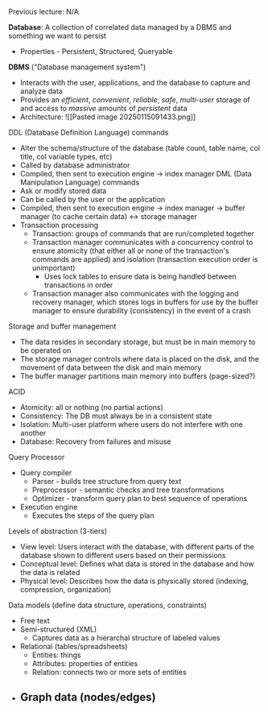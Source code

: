Previous lecture: N/A


**Database**: A collection of correlated data managed by a DBMS and something we want to persist
- Properties - Persistent, Structured, Queryable

**DBMS** ("Database management system")
- Interacts with the user, applications, and the database to capture and analyze data
- Provides an *efficient*, *convenient*, *reliable*, *safe*, *multi-user* storage of and access to *massive* amounts of *persistent* data
- Architecture: ![[Pasted image 20250115091433.png]]

DDL (Database Definition Language) commands
- Alter the schema/structure of the database (table count, table name, col title, col variable types, etc)
- Called by database administrator
- Compiled, then sent to execution engine -> index manager
DML (Data Manipulation Language) commands
- Ask or modify stored data
- Can be called by the user or the application
- Compiled, then sent to execution engine -> index manager -> buffer manager (to cache certain data) <-> storage manager
- Transaction processing
	- Transaction: groups of commands that are run/completed together
	- Transaction manager communicates with a concurrency control to ensure atomicity (that either all or none of the transaction's commands are applied) and isolation (transaction execution order is unimportant)
		- Uses lock tables to ensure data is being handled between transactions in order
	- Transaction manager also communicates with the logging and recovery  manager, which stores logs in buffers for use by the buffer manager to ensure durability (consistency) in the event of a crash

Storage and buffer management
- The data resides in secondary storage, but must be in main memory to be operated on
- The storage manager controls where data is placed on the disk,  and the movement of data between the disk and main memory
- The buffer manager partitions main memory into buffers (page-sized?)

ACID
- Atomicity: all or nothing (no partial actions)
- Consistency: The DB must always be in a consistent state
- Isolation: Multi-user platform where users do not interfere with one another
- Database: Recovery from failures and misuse

Query Processor
- Query compiler
	- Parser - builds tree structure from query text
	- Preprocessor - semantic checks and tree transformations
	- Optimizer - transform query plan to best sequence of operations
- Execution engine
	- Executes the steps of the query plan

Levels of abstraction (3-tiers)
- View level: Users interact with the database, with different parts of the database shown to different users based on their permissions
- Conceptual level: Defines what data is stored in the database and how the data is related
- Physical level: Describes how the data is physically stored (indexing, compression, organization)

Data models (define data structure, operations, constraints)
- Free text
- Semi-structured (XML)
	- Captures data as a hierarchal structure of labeled values
- Relational (tables/spreadsheets)
	- Entities: things
	- Attributes: properties of entities
	- Relation: connects two or more sets of entities
- Graph data (nodes/edges)
	- 